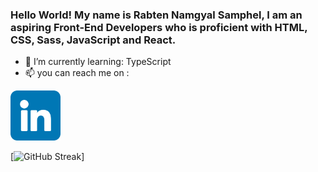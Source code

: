 ### Hello World! My name is Rabten Namgyal Samphel, I am an aspiring Front-End Developers who is proficient with HTML, CSS, Sass, JavaScript and React.

- 🌱 I’m currently learning: TypeScript
- 📫 you can reach me on : 
<a href='' target='_blank'>
<img src='./img/linkedin.png' alt='linkedImg' style='height: 5rem'/>
</a>



[![GitHub Streak](https://github-readme-streak-stats.herokuapp.com?user=rabtennamgyal&theme=soft-green)]
